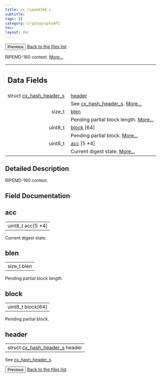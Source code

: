 ```yaml
---
title: cx_ripemd160_s
subtitle:
tags: []
category: CryptographyAPI
toc:
layout: doc
---
```


<button class="uk-button uk-button-default uk-button-small uk-margin-medium-top" onclick="history.back()">Previous</button>
<a class="uk-button uk-button-default uk-button-small uk-margin-medium-top crypto-button" href="../../crypto-api/files">Back to the files list</a>


<p>RIPEMD-160 context.  
 <a href="../cx__ripemd160__s#details">More...</a></p>
<table class="memberdecls">
<tr class="heading"><td colspan="4"><h2 class="groupheader"><a name="pub-attribs"></a>
Data Fields</h2></td></tr>
<tr class="memitem:ad5a251d434baeed078b92d184b5b29d5"><td class="memItemLeft" align="right" valign="top">struct <a class="el" href="../cx__hash__header__s">cx_hash_header_s</a>&#160;</td><td colspan="3" class="memItemRight" valign="bottom"><a class="el" href="../cx__ripemd160__s#ad5a251d434baeed078b92d184b5b29d5">header</a></td></tr>
<tr class="memdesc:ad5a251d434baeed078b92d184b5b29d5"><td class="mdescLeft">&#160;</td><td colspan="3" class="mdescRight">See <a class="el" href="../cx__hash__header__s" title="Common message digest context, used as abstract type. ">cx_hash_header_s</a>.  <a href="#ad5a251d434baeed078b92d184b5b29d5">More...</a><br /></td></tr>
<tr class="memitem:a01b3030b6f1b1247ba11bd7fdee173b6"><td class="memItemLeft" align="right" valign="top">size_t&#160;</td><td colspan="3" class="memItemRight" valign="bottom"><a class="el" href="../cx__ripemd160__s#a01b3030b6f1b1247ba11bd7fdee173b6">blen</a></td></tr>
<tr class="memdesc:a01b3030b6f1b1247ba11bd7fdee173b6"><td class="mdescLeft">&#160;</td><td colspan="3" class="mdescRight">Pending partial block length.  <a href="#a01b3030b6f1b1247ba11bd7fdee173b6">More...</a><br /></td></tr>
<tr class="memitem:ab57f35be75021d367d3e9eedc56e3ee2"><td class="memItemLeft" align="right" valign="top">uint8_t&#160;</td><td colspan="3" class="memItemRight" valign="bottom"><a class="el" href="../cx__ripemd160__s#ab57f35be75021d367d3e9eedc56e3ee2">block</a> [64]</td></tr>
<tr class="memdesc:ab57f35be75021d367d3e9eedc56e3ee2"><td class="mdescLeft">&#160;</td><td colspan="3" class="mdescRight">Pending partial block.  <a href="#ab57f35be75021d367d3e9eedc56e3ee2">More...</a><br /></td></tr>
<tr class="memitem:ab46e5c3fb8e5550d9def55c3b8924f8a"><td class="memItemLeft" align="right" valign="top">uint8_t&#160;</td><td colspan="3" class="memItemRight" valign="bottom"><a class="el" href="../cx__ripemd160__s#ab46e5c3fb8e5550d9def55c3b8924f8a">acc</a> [5 *4]</td></tr>
<tr class="memdesc:ab46e5c3fb8e5550d9def55c3b8924f8a"><td class="mdescLeft">&#160;</td><td colspan="3" class="mdescRight">Current digest state.  <a href="#ab46e5c3fb8e5550d9def55c3b8924f8a">More...</a><br /></td></tr>
</table>
<a name="details" id="details"></a>

## Detailed Description

<div class="textblock"><p>RIPEMD-160 context. </p>
</div><h2 class="groupheader">Field Documentation</h2>
<a id="ab46e5c3fb8e5550d9def55c3b8924f8a"></a>
<h2 class="memtitle">acc</h2>

<div class="memitem">
<div class="memproto">
      <table class="memname">
        <tr>
          <td class="memname">uint8_t acc[5 *4]</td>
        </tr>
      </table>
</div><div class="memdoc">

<p>Current digest state. </p>

</div>
</div>
<a id="a01b3030b6f1b1247ba11bd7fdee173b6"></a>
<h2 class="memtitle">blen</h2>

<div class="memitem">
<div class="memproto">
      <table class="memname">
        <tr>
          <td class="memname">size_t blen</td>
        </tr>
      </table>
</div><div class="memdoc">

<p>Pending partial block length. </p>

</div>
</div>
<a id="ab57f35be75021d367d3e9eedc56e3ee2"></a>
<h2 class="memtitle">block</h2>

<div class="memitem">
<div class="memproto">
      <table class="memname">
        <tr>
          <td class="memname">uint8_t block[64]</td>
        </tr>
      </table>
</div><div class="memdoc">

<p>Pending partial block. </p>

</div>
</div>
<a id="ad5a251d434baeed078b92d184b5b29d5"></a>
<h2 class="memtitle">header</h2>

<div class="memitem">
<div class="memproto">
      <table class="memname">
        <tr>
          <td class="memname">struct <a class="el" href="../cx__hash__header__s">cx_hash_header_s</a> header</td>
        </tr>
      </table>
</div><div class="memdoc">

<p>See <a class="el" href="../cx__hash__header__s" title="Common message digest context, used as abstract type. ">cx_hash_header_s</a>. </p>

</div>
</div>
<button class="uk-button uk-button-default uk-button-small uk-margin-medium-top" onclick="history.back()">Previous</button>
<a class="uk-button uk-button-default uk-button-small uk-margin-medium-top crypto-button" href="../../crypto-api/files">Back to the files list</a>
